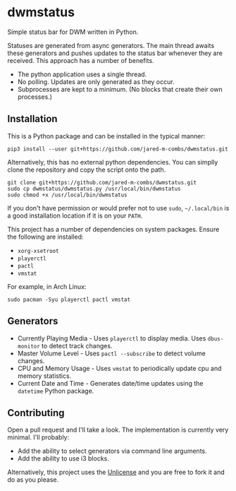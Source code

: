 dwmstatus
=========
Simple status bar for DWM written in Python.

Statuses are generated from async generators. The main thread awaits these generators
and pushes updates to the status bar whenever they are received. This approach has a
number of benefits.

* The python application uses a single thread.
* No polling. Updates are only generated as they occur.
* Subprocesses are kept to a minimum. (No blocks that create their own processes.)

Installation
------------
This is a Python package and can be installed in the typical manner:
```
pip3 install --user git+https://github.com/jared-m-combs/dwmstatus.git
```

Alternatively, this has no external python dependencies. You can simplly clone the repository
and copy the script onto the path.
```
git clone git+https://github.com/jared-m-combs/dwmstatus.git
sudo cp dwmstatus/dwmstatus.py /usr/local/bin/dwmstatus
sudo chmod +x /usr/local/bin/dwmstatus
```

If you don't have permission or would prefer not to use `sudo`, `~/.local/bin` is a good
installation location if it is on your `PATH`.

This project has a number of dependencies on system packages. Ensure the following are installed:
* `xorg-xsetroot`
* `playerctl`
* `pactl`
* `vmstat`

For example, in Arch Linux:
```
sudo pacman -Syu playerctl pactl vmstat
```

Generators
----------
* Currently Playing Media - Uses `playerctl` to display media. Uses `dbus-monitor` to detect track changes.
* Master Volume Level - Uses `pactl --subscribe` to detect volume changes.
* CPU and Memory Usage - Uses `vmstat` to periodically update cpu and memory statistics.
* Current Date and Time - Generates date/time updates using the `datetime` Python package.

Contributing
------------
Open a pull request and I'll take a look. The implementation is currently very minimal. I'll probably:
* Add the ability to select generators via command line arguments.
* Add the ability to use i3 blocks.

Alternatively, this project uses the [Unlicense](https://unlicense.org/) and you are free
to fork it and do as you please.
